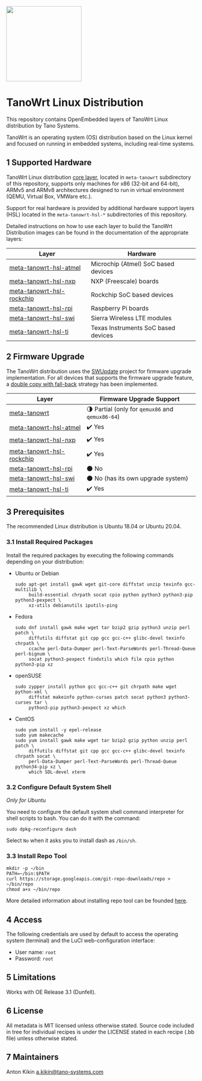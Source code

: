 
<img src="./meta-tanowrt/docs/tano-logo.svg" width="200">

# TanoWrt Linux Distribution

This repository contains OpenEmbedded layers of TanoWrt Linux distribution by Tano Systems.

TanoWrt is an operating system (OS) distribution based on the Linux kernel and focused on running in embedded systems, including real-time systems.

## 1 Supported Hardware

TanoWrt Linux distribution [core layer](meta-tanowrt/README.md), located in `meta-tanowrt` subdirectory of this repository, supports only machines for x86 (32-bit and 64-bit), ARMv5 and ARMv8 architectures designed to run in virtual environment (QEMU, Virtual Box, VMWare etc.).

Support for real hardware is provided by additional hardware support layers (HSL) located in the `meta-tanowrt-hsl-*` subdirectories of this repository.

Detailed instructions on how to use each layer to build the TanoWrt Distribution images can be found in the documentation of the appropriate layers:

| Layer                       | Hardware                                          |
| --------------------------- | ------------------------------------------------- |
| [meta-tanowrt-hsl-atmel]    | Microchip (Atmel) SoC based devices               |
| [meta-tanowrt-hsl-nxp]      | NXP (Freescale) boards                            |
| [meta-tanowrt-hsl-rockchip] | Rockchip SoC based devices                        |
| [meta-tanowrt-hsl-rpi]      | Raspberry Pi boards                               |
| [meta-tanowrt-hsl-swi]      | Sierra Wireless LTE modules                       |
| [meta-tanowrt-hsl-ti]       | Texas Instruments SoC based devices               |

[meta-tanowrt]: meta-tanowrt/README.md
[meta-tanowrt-hsl-atmel]: meta-tanowrt-hsl-atmel/README.md
[meta-tanowrt-hsl-nxp]: meta-tanowrt-hsl-nxp/README.md
[meta-tanowrt-hsl-rockchip]: meta-tanowrt-hsl-rockchip/README.md
[meta-tanowrt-hsl-rpi]: meta-tanowrt-hsl-rpi/README.md
[meta-tanowrt-hsl-swi]: meta-tanowrt-hsl-swi/README.md
[meta-tanowrt-hsl-ti]: meta-tanowrt-hsl-ti/README.md

## 2 Firmware Upgrade

The TanoWrt distribution uses the [SWUpdate](https://sbabic.github.io/swupdate) project for firmware upgrade implementation. For all devices that supports the firmware upgrade feature, a [double copy with fall-back](https://sbabic.github.io/swupdate/overview.html#double-copy) strategy has been implemented.

| Layer                       | Firmware Upgrade Support                                          |
| --------------------------- | ----------------------------------------------------------------- |
| [meta-tanowrt]              | :last_quarter_moon: Partial (only for `qemux86` and `qemux86-64`) |
| [meta-tanowrt-hsl-atmel]    | :heavy_check_mark: Yes                                            |
| [meta-tanowrt-hsl-nxp]      | :heavy_check_mark: Yes                                            |
| [meta-tanowrt-hsl-rockchip] | :heavy_check_mark: Yes                                            |
| [meta-tanowrt-hsl-rpi]      | :new_moon: No                                                     |
| [meta-tanowrt-hsl-swi]      | :new_moon: No (has its own upgrade system)                        |
| [meta-tanowrt-hsl-ti]       | :heavy_check_mark: Yes                                            |

## 3 Prerequisites

The recommended Linux distribution is Ubuntu 18.04 or Ubuntu 20.04.

### 3.1 Install Required Packages

Install the required packages by executing the following commands depending on your distribution:
- Ubuntu or Debian

    ```shell
    sudo apt-get install gawk wget git-core diffstat unzip texinfo gcc-multilib \
         build-essential chrpath socat cpio python python3 python3-pip python3-pexpect \
         xz-utils debianutils iputils-ping
    ```

- Fedora

    ```shell
    sudo dnf install gawk make wget tar bzip2 gzip python3 unzip perl patch \
         diffutils diffstat git cpp gcc gcc-c++ glibc-devel texinfo chrpath \
         ccache perl-Data-Dumper perl-Text-ParseWords perl-Thread-Queue perl-bignum \
         socat python3-pexpect findutils which file cpio python python3-pip xz
    ```

- openSUSE

    ```shell
    sudo zypper install python gcc gcc-c++ git chrpath make wget python-xml \
         diffstat makeinfo python-curses patch socat python3 python3-curses tar \
         python3-pip python3-pexpect xz which
    ```

- CentOS

    ```shell
    sudo yum install -y epel-release
    sudo yum makecache
    sudo yum install gawk make wget tar bzip2 gzip python unzip perl patch \
         diffutils diffstat git cpp gcc gcc-c++ glibc-devel texinfo chrpath socat \
         perl-Data-Dumper perl-Text-ParseWords perl-Thread-Queue python34-pip xz \
         which SDL-devel xterm
    ```

### 3.2 Configure Default System Shell

*Only for Ubuntu*

You need to configure the default system shell command interpreter for shell scripts to bash. You can do it with the command:

```shell
sudo dpkg-reconfigure dash
```

Select `No` when it asks you to install dash as `/bin/sh`.

### 3.3 Install Repo Tool

```shell
mkdir -p ~/bin
PATH=~/bin:$PATH
curl https://storage.googleapis.com/git-repo-downloads/repo > ~/bin/repo
chmod a+x ~/bin/repo
```

More detailed information about installing repo tool can be founded [here](https://gerrit.googlesource.com/git-repo).

## 4 Access

The following credentials are used by default to access the operating system (terminal) and the LuCI web-configuration interface:
* User name: `root`
* Password: `root`

## 5 Limitations

Works with OE Release 3.1 (Dunfell).

## 6 License

All metadata is MIT licensed unless otherwise stated. Source code included in tree for individual recipes is under the LICENSE stated in each recipe (.bb file) unless otherwise stated.

## 7 Maintainers

Anton Kikin <a.kikin@tano-systems.com>
